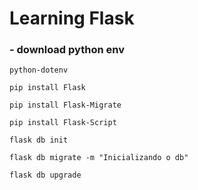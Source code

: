 # Learning Flask

### - download python env
```shell
python-dotenv
```

```shell
pip install Flask
```

 ```shell
pip install Flask-Migrate
```

```shell
pip install Flask-Script
```

```shell
flask db init
```

```shell
flask db migrate -m "Inicializando o db"
```

```shell
flask db upgrade
```
